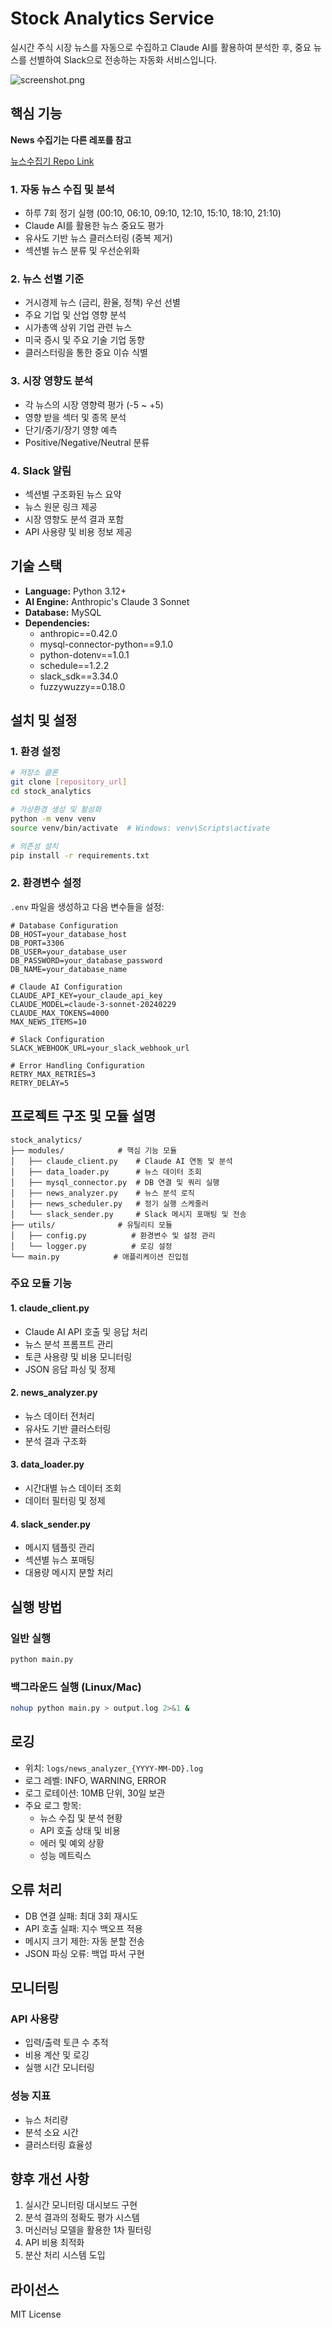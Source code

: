 # Stock Analytics Service

실시간 주식 시장 뉴스를 자동으로 수집하고 Claude AI를 활용하여 분석한 후, 중요 뉴스를 선별하여 Slack으로 전송하는 자동화 서비스입니다.

![screenshot.png](screenshot.png)

## 핵심 기능

**News 수집기는 다른 레포를 참고**

[뉴스수집기 Repo Link](https://github.com/TeiNam/news_collector)


### 1. 자동 뉴스 수집 및 분석
- 하루 7회 정기 실행 (00:10, 06:10, 09:10, 12:10, 15:10, 18:10, 21:10)
- Claude AI를 활용한 뉴스 중요도 평가
- 유사도 기반 뉴스 클러스터링 (중복 제거)
- 섹션별 뉴스 분류 및 우선순위화

### 2. 뉴스 선별 기준
- 거시경제 뉴스 (금리, 환율, 정책) 우선 선별
- 주요 기업 및 산업 영향 분석
- 시가총액 상위 기업 관련 뉴스
- 미국 증시 및 주요 기술 기업 동향
- 클러스터링을 통한 중요 이슈 식별

### 3. 시장 영향도 분석
- 각 뉴스의 시장 영향력 평가 (-5 ~ +5)
- 영향 받을 섹터 및 종목 분석
- 단기/중기/장기 영향 예측
- Positive/Negative/Neutral 분류

### 4. Slack 알림
- 섹션별 구조화된 뉴스 요약
- 뉴스 원문 링크 제공
- 시장 영향도 분석 결과 포함
- API 사용량 및 비용 정보 제공

## 기술 스택

- **Language:** Python 3.12+
- **AI Engine:** Anthropic's Claude 3 Sonnet
- **Database:** MySQL
- **Dependencies:** 
  - anthropic==0.42.0
  - mysql-connector-python==9.1.0
  - python-dotenv==1.0.1
  - schedule==1.2.2
  - slack_sdk==3.34.0
  - fuzzywuzzy==0.18.0

## 설치 및 설정

### 1. 환경 설정
```bash
# 저장소 클론
git clone [repository_url]
cd stock_analytics

# 가상환경 생성 및 활성화
python -m venv venv
source venv/bin/activate  # Windows: venv\Scripts\activate

# 의존성 설치
pip install -r requirements.txt
```

### 2. 환경변수 설정
`.env` 파일을 생성하고 다음 변수들을 설정:

```env
# Database Configuration
DB_HOST=your_database_host
DB_PORT=3306
DB_USER=your_database_user
DB_PASSWORD=your_database_password
DB_NAME=your_database_name

# Claude AI Configuration
CLAUDE_API_KEY=your_claude_api_key
CLAUDE_MODEL=claude-3-sonnet-20240229
CLAUDE_MAX_TOKENS=4000
MAX_NEWS_ITEMS=10

# Slack Configuration
SLACK_WEBHOOK_URL=your_slack_webhook_url

# Error Handling Configuration
RETRY_MAX_RETRIES=3
RETRY_DELAY=5
```

## 프로젝트 구조 및 모듈 설명

```
stock_analytics/
├── modules/            # 핵심 기능 모듈
│   ├── claude_client.py    # Claude AI 연동 및 분석
│   ├── data_loader.py      # 뉴스 데이터 조회
│   ├── mysql_connector.py  # DB 연결 및 쿼리 실행
│   ├── news_analyzer.py    # 뉴스 분석 로직
│   ├── news_scheduler.py   # 정기 실행 스케줄러
│   └── slack_sender.py     # Slack 메시지 포매팅 및 전송
├── utils/              # 유틸리티 모듈
│   ├── config.py          # 환경변수 및 설정 관리
│   └── logger.py          # 로깅 설정
└── main.py            # 애플리케이션 진입점
```

### 주요 모듈 기능

#### 1. claude_client.py
- Claude AI API 호출 및 응답 처리
- 뉴스 분석 프롬프트 관리
- 토큰 사용량 및 비용 모니터링
- JSON 응답 파싱 및 정제

#### 2. news_analyzer.py
- 뉴스 데이터 전처리
- 유사도 기반 클러스터링
- 분석 결과 구조화

#### 3. data_loader.py
- 시간대별 뉴스 데이터 조회
- 데이터 필터링 및 정제

#### 4. slack_sender.py
- 메시지 템플릿 관리
- 섹션별 뉴스 포매팅
- 대용량 메시지 분할 처리

## 실행 방법

### 일반 실행
```bash
python main.py
```

### 백그라운드 실행 (Linux/Mac)
```bash
nohup python main.py > output.log 2>&1 &
```

## 로깅

- 위치: `logs/news_analyzer_{YYYY-MM-DD}.log`
- 로그 레벨: INFO, WARNING, ERROR
- 로그 로테이션: 10MB 단위, 30일 보관
- 주요 로그 항목:
  - 뉴스 수집 및 분석 현황
  - API 호출 상태 및 비용
  - 에러 및 예외 상황
  - 성능 메트릭스

## 오류 처리

- DB 연결 실패: 최대 3회 재시도
- API 호출 실패: 지수 백오프 적용
- 메시지 크기 제한: 자동 분할 전송
- JSON 파싱 오류: 백업 파서 구현

## 모니터링

### API 사용량
- 입력/출력 토큰 수 추적
- 비용 계산 및 로깅
- 실행 시간 모니터링

### 성능 지표
- 뉴스 처리량
- 분석 소요 시간
- 클러스터링 효율성

## 향후 개선 사항

1. 실시간 모니터링 대시보드 구현
2. 분석 결과의 정확도 평가 시스템
3. 머신러닝 모델을 활용한 1차 필터링
4. API 비용 최적화
5. 분산 처리 시스템 도입

## 라이선스

MIT License
